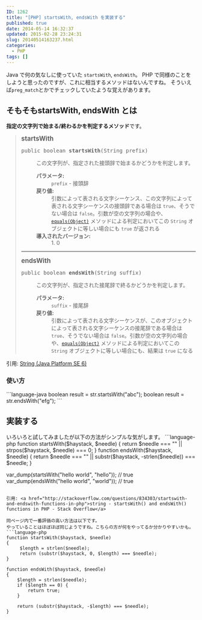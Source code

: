 ```yaml
---
ID: 1262
title: "[PHP] startsWith, endsWith を実装する"
published: true
date: 2014-05-14 16:32:37
updated: 2015-02-28 23:24:31
slug: 20140514163237.html
categories:
  - PHP
tags: []
---
```


Java で何の気なしに使っていた <code>startsWith</code>, <code>endsWith</code>。
PHP で同様のことをしようと思ったのですが、これに相当するメソッドはないんですね。
そういえば<code>preg_match</code>とかでチェックしていたような覚えがあります。

<!--more-->
<h2>そもそもstartsWith, endsWith とは</h2>
<strong>指定の文字列で始まる/終わるかを判定するメソッド</strong>です。
<blockquote>
  <big><b>startsWith</b></big>
  <pre>public boolean <b>startsWith</b>(String prefix)</pre>
  <dl>
  <dd>この文字列が、指定された接頭辞で始まるかどうかを判定します。
  <p>
  </p></dd><dd><dl>
  </dl>
  </dd>
  <dd><dl>
  <dt><b>パラメータ:</b></dt><dd><code>prefix</code> - 接頭辞
  </dd><dt><b>戻り値:</b></dt><dd>引数によって表される文字シーケンス、この文字列によって表される文字シーケンスの接頭辞である場合は <code>true</code>、そうでない場合は <code>false</code>。引数が空の文字列の場合や、<a href="../../java/lang/String.html#equals(java.lang.Object)"><code>equals(Object)</code></a> メソッドによる判定においてこの <code>String</code> オブジェクトに等しい場合にも <code>true</code> が返される</dd><dt><b>導入されたバージョン:</b></dt>
    <dd>1. 0</dd>
  </dl>
  </dd>
  </dl>
  <hr>
  <big><b>endsWith</b></big>
  <pre>public boolean <b>endsWith</b>(String suffix)</pre>
  <dl>
  <dd>この文字列が、指定された接尾辞で終るかどうかを判定します。
  <p>
  </p></dd><dd><dl>
  </dl>
  </dd>
  <dd><dl>
  <dt><b>パラメータ:</b></dt><dd><code>suffix</code> - 接尾辞
  </dd><dt><b>戻り値:</b></dt><dd>引数によって表される文字シーケンスが、このオブジェクトによって表される文字シーケンスの接尾辞である場合は <code>true</code>、そうでない場合は <code>false</code>。引数が空の文字列の場合や、<a href="../../java/lang/String.html#equals(java.lang.Object)"><code>equals(Object)</code></a> メソッドによる判定においてこの <code>String</code> オブジェクトに等しい場合にも、結果は <code>true</code> になる</dd></dl>
  </dd>
  </dl>
</blockquote>
引用: <a href="http://docs.oracle.com/javase/jp/6/api/java/lang/String.html">String (Java Platform SE 6)</a>

<h3>使い方</h3>
```language-java
boolean result = str.startsWith("abc");
boolean result = str.endsWith("efg");
```

<h2>実装する</h2>
いろいろと試してみましたが以下の方法がシンプルな気がします。
```language-php
function startsWith($haystack, $needle)
{
    return $needle === "" || strpos($haystack, $needle) === 0;
}
function endsWith($haystack, $needle)
{
    return $needle === "" || substr($haystack, -strlen($needle)) === $needle;
}

var_dump(startsWith("hello world", "hello")); // true
var_dump(endsWith("hello world", "world")); // true

````

引用: <a href="http://stackoverflow.com/questions/834303/startswith-and-endswith-functions-in-php">string - startsWith() and endsWith() functions in PHP - Stack Overflow</a>

同ページ内で一番評価の高い方法は以下です。
やっていることはほぼほぼ同じようですね。こちらの方が何をやってるか分かりやすいかも。
```language-php
function startsWith($haystack, $needle)
{
     $length = strlen($needle);
     return (substr($haystack, 0, $length) === $needle);
}

function endsWith($haystack, $needle)
{
    $length = strlen($needle);
    if ($length == 0) {
        return true;
    }

    return (substr($haystack, -$length) === $needle);
}
````

